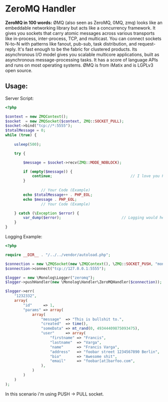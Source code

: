 ZeroMQ Handler
==================

**ZeroMQ in 100 words:**
ØMQ (also seen as ZeroMQ, 0MQ, zmq) looks like an embeddable networking library but acts like a concurrency framework. It gives you sockets that carry atomic messages across various transports like in-process, inter-process, TCP, and multicast. You can connect sockets N-to-N with patterns like fanout, pub-sub, task distribution, and request-reply. It's fast enough to be the fabric for clustered products. Its asynchronous I/O model gives you scalable multicore applications, built as asynchronous message-processing tasks. It has a score of language APIs and runs on most operating systems. ØMQ is from iMatix and is LGPLv3 open source.

Usage:
----------

Server Script:
```php
<?php

$context = new ZMQContext();
$socket  = new ZMQSocket($context, ZMQ::SOCKET_PULL);
$socket->bind("tcp://*:5555");
$totalMessage = 0;
while (true) {
		
    usleep(500);

    try {

        $message = $socket->recv(ZMQ::MODE_NOBLOCK);

        if (empty($message)) {
            continue; 									// I love you PHP :D
        }
				
				// Your Code (Example)
        echo $totalMessage++ . PHP_EOL;
        echo $message . PHP_EOL;
				// Your Code (Example)

    } catch (\Exception $error) {
        var_dump($error);							// Logging would help to know what happen here :)
    }
}
```

Logging Example:
```php
<?php

require __DIR__ . "/../../vendor/autoload.php";

$connection = new \ZMQSocket(new \ZMQContext(), \ZMQ::SOCKET_PUSH, "monolog");
$connection->connect("tcp://127.0.0.1:5555");

$logger = new \Monolog\Logger("zeromq");
$logger->pushHandler(new \Monolog\Handler\ZeroMQHandler($connection));

$logger->err(
    "1232332",
    array(
        "id"     => 1,
        "params" => array(
            array(
                "message"  => "This is bullshit to.",
                "created"  => time(),
                "someData" => mt_rand(0, 49344409875093475),
                "user"     => array(
                    "firstname" => "Francis",
                    "lastname"  => "Varga",
                    "name"      => "Francis Varga",
                    "address"   => "foobar street 1234567890 Berlin",
                    "bio"       => "Awesome shit",
                    "email"     => "foobar[at]barfoo.com",
                ),
            )
        )
    )
);
```

In this scenario i'm using PUSH -> PULL socket.